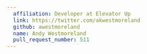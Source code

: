 ```yaml
---
  affiliation: Developer at Elevator Up
  link: https://twitter.com/akwestmoreland
  github: awestmoreland
  name: Andy Westmoreland
  pull_request_number: 511
---
```

